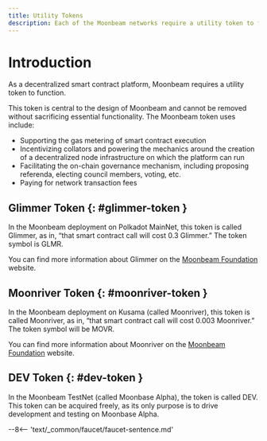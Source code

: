 ```yaml
---
title: Utility Tokens
description: Each of the Moonbeam networks require a utility token to function. Glimmer (GLMR) for Moonbeam on Polkadot and Moonriver (MOVR) for Moonriver on Kusama.
---
```


# Introduction

As a decentralized smart contract platform, Moonbeam requires a utility token to function.  

This token is central to the design of Moonbeam and cannot be removed without sacrificing essential functionality. The Moonbeam token uses include:

 - Supporting the gas metering of smart contract execution
 - Incentivizing collators and powering the mechanics around the creation of a decentralized node infrastructure on which the platform can run
 - Facilitating the on-chain governance mechanism, including proposing referenda, electing council members, voting, etc.
 - Paying for network transaction fees

## Glimmer Token {: #glimmer-token } 

In the Moonbeam deployment on Polkadot MainNet, this token is called Glimmer, as in, “that smart contract call will cost 0.3 Glimmer.”  The token symbol is GLMR.

You can find more information about Glimmer on the [Moonbeam Foundation](https://moonbeam.foundation/glimmer-token) website.

## Moonriver Token {: #moonriver-token } 

In the Moonbeam deployment on Kusama (called Moonriver), this token is called Moonriver, as in, “that smart contract call will cost 0.003 Moonriver.”  The token symbol will be MOVR.

You can find more information about Moonriver on the [Moonbeam Foundation](https://moonbeam.foundation/moonriver-token) website.

## DEV Token {: #dev-token } 

In the Moonbeam TestNet (called Moonbase Alpha), the token is called DEV. This token can be acquired freely, as its only purpose is to drive development and testing on Moonbase Alpha.

--8<-- 'text/_common/faucet/faucet-sentence.md'

